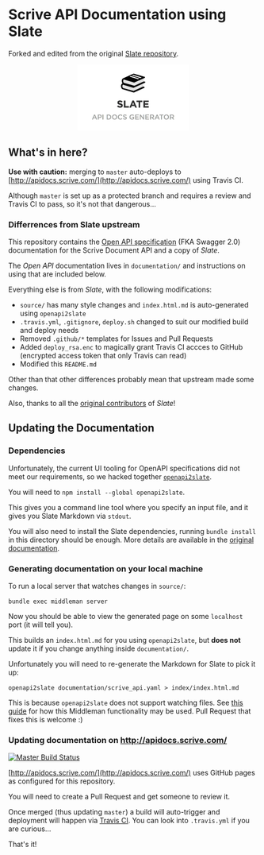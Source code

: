 # Scrive API Documentation using Slate

Forked and edited from the original
[Slate repository](https://github.com/lord/slate).

<p align="center">
  <img src="https://raw.githubusercontent.com/lord/img/master/logo-slate.png" alt="Slate: API Documentation Generator" width="226">
</p>

## What's in here?

**Use with caution:**
merging to `master` auto-deploys to
[http://apidocs.scrive.com/](http://apidocs.scrive.com/) using Travis CI.

Although `master` is set up as a protected branch and requires a review and
Travis CI to pass, so it's not that dangerous...

### Differrences from Slate upstream

This repository contains the [Open API specification](https://www.openapis.org/)
(FKA Swagger 2.0)
documentation for the Scrive Document API and a copy of _Slate_.

The _Open API_ documentation lives in `documentation/` and instructions on using
that are included below.

Everything else is from _Slate_, with the following modifications:

* `source/` has many style changes and `index.html.md` is auto-generated using
  `openapi2slate`
* `.travis.yml`, `.gitignore`, `deploy.sh` changed to suit our modified build
  and deploy needs
* Removed `.github/*` templates for Issues and Pull Requests
* Added `deploy_rsa.enc` to magically grant Travis CI accces to GitHub
  (encrypted access token that only Travis can read)
* Modified this `README.md`

Other than that other differences probably mean that upstream made some changes.

Also, thanks to all the
[original contributors](https://github.com/lord/slate#contributors) of _Slate_!

## Updating the Documentation

### Dependencies

Unfortunately, the current UI tooling for OpenAPI specifications did not meet
our requirements, so we hacked together
[`openapi2slate`](https://www.npmjs.com/package/openapi2slate).

You will need to `npm install --global openapi2slate`.

This gives you a command line tool where you specify an input file, and it gives
you Slate Markdown via `stdout`.

You will also need to install the Slate dependencies, running `bundle install`
in this directory should be enough.  More details are available in the
[original documentation](https://github.com/lord/slate#getting-started-with-slate).

### Generating documentation on your local machine

To run a local server that watches changes in `source/`:

```
bundle exec middleman server
```

Now you should be able to view the generated page on some `localhost` port (it
will tell you).

This builds an `index.html.md` for you using `openapi2slate`, but **does not**
update it if you change anything inside `documentation/`.

Unfortunately you will need to re-generate the Markdown for Slate to pick it up:

```
openapi2slate documentation/scrive_api.yaml > index/index.html.md
```

This is because `openapi2slate` does not support watching files.
See [this guide](https://rossta.net/blog/using-webpack-with-middleman.html) for
how this Middleman functionality may be used.
Pull Request that fixes this is welcome :)

### Updating documentation on http://apidocs.scrive.com/

<p>
  <a href="https://travis-ci.org/scrive/scrive-apidocs">
    <img src="https://travis-ci.org/scrive/scrive-apidocs.svg?branch=master" alt="Master Build Status">
  </a>
</p>

[http://apidocs.scrive.com/](http://apidocs.scrive.com/) uses GitHub pages as
configured for this repository.

You will need to create a Pull Request and get someone to review it.

Once merged (thus updating `master`)  a build will auto-trigger and deployment
will happen via [Travis CI](https://travis-ci.org/scrive/scrive-apidocs).  You
can look into `.travis.yml` if you are curious...


That's it!
